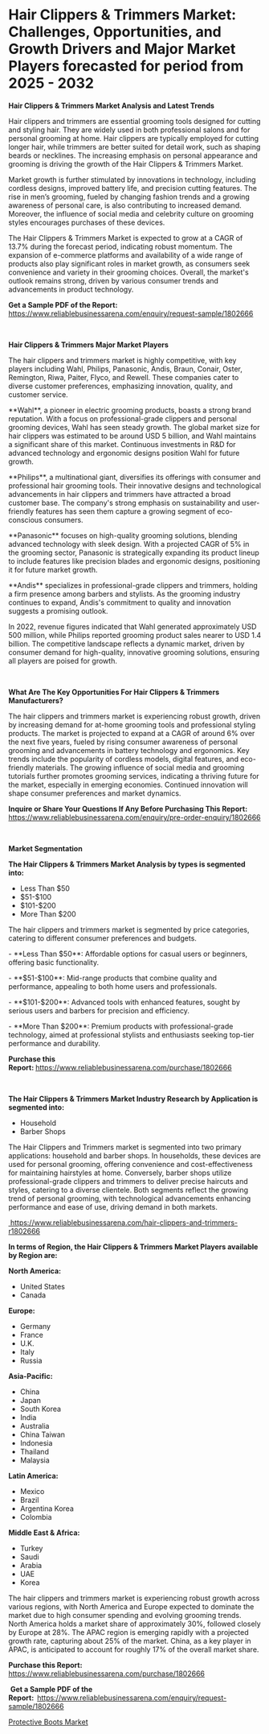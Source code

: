 <p><h1>Hair Clippers & Trimmers Market: Challenges, Opportunities, and Growth Drivers and Major Market Players forecasted for period from 2025 - 2032</h1></p><p><strong>Hair Clippers & Trimmers Market Analysis and Latest Trends</strong></p>
<p><p>Hair clippers and trimmers are essential grooming tools designed for cutting and styling hair. They are widely used in both professional salons and for personal grooming at home. Hair clippers are typically employed for cutting longer hair, while trimmers are better suited for detail work, such as shaping beards or necklines. The increasing emphasis on personal appearance and grooming is driving the growth of the Hair Clippers & Trimmers Market.</p><p>Market growth is further stimulated by innovations in technology, including cordless designs, improved battery life, and precision cutting features. The rise in men’s grooming, fueled by changing fashion trends and a growing awareness of personal care, is also contributing to increased demand. Moreover, the influence of social media and celebrity culture on grooming styles encourages purchases of these devices.</p><p>The Hair Clippers & Trimmers Market is expected to grow at a CAGR of 13.7% during the forecast period, indicating robust momentum. The expansion of e-commerce platforms and availability of a wide range of products also play significant roles in market growth, as consumers seek convenience and variety in their grooming choices. Overall, the market's outlook remains strong, driven by various consumer trends and advancements in product technology.</p></p>
<p><strong>Get a Sample PDF of the Report:&nbsp;</strong> <a href="https://www.reliablebusinessarena.com/enquiry/request-sample/1802666?utm_campaign=3010&utm_medium=2&utm_source=Github&utm_content=ia&utm_term=04042025&utm_id=hair-clippers-trimmers">https://www.reliablebusinessarena.com/enquiry/request-sample/1802666</a></p>
<p>&nbsp;</p>
<p><strong>Hair Clippers & Trimmers Major Market Players</strong></p>
<p><p>The hair clippers and trimmers market is highly competitive, with key players including Wahl, Philips, Panasonic, Andis, Braun, Conair, Oster, Remington, Riwa, Paiter, Flyco, and Rewell. These companies cater to diverse customer preferences, emphasizing innovation, quality, and customer service.</p><p>**Wahl**, a pioneer in electric grooming products, boasts a strong brand reputation. With a focus on professional-grade clippers and personal grooming devices, Wahl has seen steady growth. The global market size for hair clippers was estimated to be around USD 5 billion, and Wahl maintains a significant share of this market. Continuous investments in R&D for advanced technology and ergonomic designs position Wahl for future growth.</p><p>**Philips**, a multinational giant, diversifies its offerings with consumer and professional hair grooming tools. Their innovative designs and technological advancements in hair clippers and trimmers have attracted a broad customer base. The company's strong emphasis on sustainability and user-friendly features has seen them capture a growing segment of eco-conscious consumers.</p><p>**Panasonic** focuses on high-quality grooming solutions, blending advanced technology with sleek design. With a projected CAGR of 5% in the grooming sector, Panasonic is strategically expanding its product lineup to include features like precision blades and ergonomic designs, positioning it for future market growth.</p><p>**Andis** specializes in professional-grade clippers and trimmers, holding a firm presence among barbers and stylists. As the grooming industry continues to expand, Andis's commitment to quality and innovation suggests a promising outlook.</p><p>In 2022, revenue figures indicated that Wahl generated approximately USD 500 million, while Philips reported grooming product sales nearer to USD 1.4 billion. The competitive landscape reflects a dynamic market, driven by consumer demand for high-quality, innovative grooming solutions, ensuring all players are poised for growth.</p></p>
<p>&nbsp;</p>
<p><strong>What Are The Key Opportunities For Hair Clippers & Trimmers Manufacturers?</strong></p>
<p><p>The hair clippers and trimmers market is experiencing robust growth, driven by increasing demand for at-home grooming tools and professional styling products. The market is projected to expand at a CAGR of around 6% over the next five years, fueled by rising consumer awareness of personal grooming and advancements in battery technology and ergonomics. Key trends include the popularity of cordless models, digital features, and eco-friendly materials. The growing influence of social media and grooming tutorials further promotes grooming services, indicating a thriving future for the market, especially in emerging economies. Continued innovation will shape consumer preferences and market dynamics.</p></p>
<p><strong>Inquire or Share Your Questions If Any Before Purchasing This Report:</strong> <a href="https://www.reliablebusinessarena.com/enquiry/pre-order-enquiry/1802666?utm_campaign=3010&utm_medium=2&utm_source=Github&utm_content=ia&utm_term=04042025&utm_id=hair-clippers-trimmers">https://www.reliablebusinessarena.com/enquiry/pre-order-enquiry/1802666</a></p>
<p>&nbsp;</p>
<p><strong>Market Segmentation</strong></p>
<p><strong>The Hair Clippers & Trimmers Market Analysis by types is segmented into:</strong></p>
<p><ul><li>Less Than $50</li><li>$51-$100</li><li>$101-$200</li><li>More Than $200</li></ul></p>
<p><p>The hair clippers and trimmers market is segmented by price categories, catering to different consumer preferences and budgets. </p><p>- **Less Than $50**: Affordable options for casual users or beginners, offering basic functionality.</p><p>- **$51-$100**: Mid-range products that combine quality and performance, appealing to both home users and professionals.</p><p>- **$101-$200**: Advanced tools with enhanced features, sought by serious users and barbers for precision and efficiency.</p><p>- **More Than $200**: Premium products with professional-grade technology, aimed at professional stylists and enthusiasts seeking top-tier performance and durability.</p></p>
<p><strong>Purchase this Report:&nbsp;</strong><a href="https://www.reliablebusinessarena.com/purchase/1802666?utm_campaign=3010&utm_medium=2&utm_source=Github&utm_content=ia&utm_term=04042025&utm_id=hair-clippers-trimmers">https://www.reliablebusinessarena.com/purchase/1802666</a></p>
<p>&nbsp;</p>
<p><strong>The Hair Clippers & Trimmers Market Industry Research by Application is segmented into:</strong></p>
<p><ul><li>Household</li><li>Barber Shops</li></ul></p>
<p><p>The Hair Clippers and Trimmers market is segmented into two primary applications: household and barber shops. In households, these devices are used for personal grooming, offering convenience and cost-effectiveness for maintaining hairstyles at home. Conversely, barber shops utilize professional-grade clippers and trimmers to deliver precise haircuts and styles, catering to a diverse clientele. Both segments reflect the growing trend of personal grooming, with technological advancements enhancing performance and ease of use, driving demand in both markets.</p></p>
<p><a href="https://www.reliablebusinessarena.com/hair-clippers-and-trimmers-r1802666?utm_campaign=3010&utm_medium=2&utm_source=Github&utm_content=ia&utm_term=04042025&utm_id=hair-clippers-trimmers">&nbsp;https://www.reliablebusinessarena.com/hair-clippers-and-trimmers-r1802666</a></p>
<p><strong>In terms of Region, the Hair Clippers & Trimmers Market Players available by Region are:</strong></p>
<p>
    <p> <strong> North America: </strong>
        <ul>
            <li>United States</li>
            <li>Canada</li>
        </ul>
        </p> 
    <p> <strong> Europe: </strong>
        <ul>
            <li>Germany</li>
            <li>France</li>
            <li>U.K.</li>
            <li>Italy</li>
            <li>Russia</li>
        </ul>
        </p> 
    <p> <strong> Asia-Pacific: </strong>
        <ul>
            <li>China</li>
            <li>Japan</li>
            <li>South Korea</li>
            <li>India</li>
            <li>Australia</li>
            <li>China Taiwan</li>
            <li>Indonesia</li>
            <li>Thailand</li>
            <li>Malaysia</li>
        </ul>
        </p> 
    <p> <strong> Latin America: </strong>
        <ul>
            <li>Mexico</li>
            <li>Brazil</li>
            <li>Argentina Korea</li>
            <li>Colombia</li>
        </ul>
        </p> 
    <p> <strong> Middle East & Africa: </strong>
        <ul>
            <li>Turkey</li>
            <li>Saudi</li>
            <li>Arabia</li>
            <li>UAE</li>
            <li>Korea</li>
        </ul>
    </p>
    </p>
<p><p>The hair clippers and trimmers market is experiencing robust growth across various regions, with North America and Europe expected to dominate the market due to high consumer spending and evolving grooming trends. North America holds a market share of approximately 30%, followed closely by Europe at 28%. The APAC region is emerging rapidly with a projected growth rate, capturing about 25% of the market. China, as a key player in APAC, is anticipated to account for roughly 17% of the overall market share.</p></p>
<p><strong>Purchase this Report: </strong><a href="https://www.reliablebusinessarena.com/purchase/1802666?utm_campaign=3010&utm_medium=2&utm_source=Github&utm_content=ia&utm_term=04042025&utm_id=hair-clippers-trimmers">https://www.reliablebusinessarena.com/purchase/1802666</a></p>
<p>&nbsp;<strong>Get a Sample PDF of the Report:&nbsp;&nbsp;</strong><a href="https://www.reliablebusinessarena.com/enquiry/request-sample/1802666?utm_campaign=3010&utm_medium=2&utm_source=Github&utm_content=ia&utm_term=04042025&utm_id=hair-clippers-trimmers">https://www.reliablebusinessarena.com/enquiry/request-sample/1802666</a></p>
<p><strong></strong></p>
<p><p><a href="https://github.com/alasmyayock/Market-Research-Report-List-1/blob/main/protective-boots-market.md?utm_campaign=3010&utm_medium=2&utm_source=Github&utm_content=ia&utm_term=04042025&utm_id=hair-clippers-trimmers">Protective Boots Market</a></p></p>